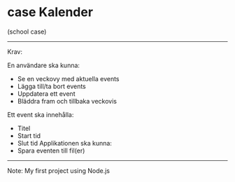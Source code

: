 # case Kalender
(school case)

---
Krav:

En användare ska kunna:
* Se en veckovy med aktuella events
* Lägga till/ta bort events
* Uppdatera ett event
* Bläddra fram och tillbaka veckovis

Ett event ska innehålla:
* Titel
* Start tid
* Slut tid
Applikationen ska kunna:
* Spara eventen till fil(er)
---
Note: My first project using Node.js
